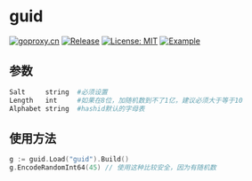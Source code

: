 # guid
[![goproxy.cn](https://goproxy.cn/stats/github.com/ego-component/eguid/badges/download-count.svg)](https://goproxy.cn/stats/github.com/ego-component/eguid)
[![Release](https://img.shields.io/github/v/release/ego-component/eguid.svg?style=flat-square)](https://github.com/ego-component/eguid)
[![License: MIT](https://img.shields.io/badge/License-MIT-yellow.svg)](https://opensource.org/licenses/MIT)
[![Example](https://img.shields.io/badge/Examples-2ca5e0?style=flat&logo=appveyor)](https://github.com/ego-component/eguid/tree/master/examples)

## 参数
```bash
Salt     string  #必须设置
Length   int     #如果在8位，加随机数到不了1亿，建议必须大于等于10
Alphabet string  #hashid默认的字母表
```

## 使用方法
```go
g := guid.Load("guid").Build()
g.EncodeRandomInt64(45) // 使用这种比较安全，因为有随机数
```
